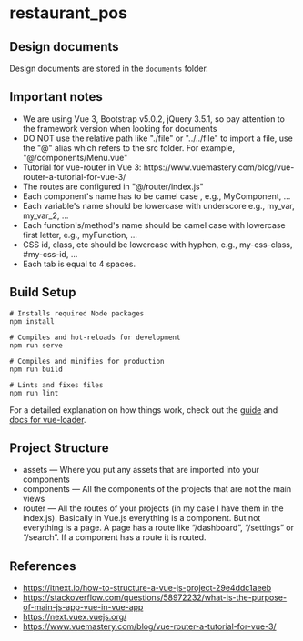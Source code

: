 # restaurant_pos

## Design documents
Design documents are stored in the `documents` folder.

## Important notes
<ul>
<li>We are using Vue 3, Bootstrap v5.0.2, jQuery 3.5.1, so pay attention to the framework version when looking for documents</li>
<li>DO NOT use the relative path like "./file" or "../../file" to import a file, use the "@" alias which refers to the src folder. For example, "@/components/Menu.vue"</li>
<li>Tutorial for vue-router in Vue 3: https://www.vuemastery.com/blog/vue-router-a-tutorial-for-vue-3/</li>
<li>The routes are configured in "@/router/index.js"</li>
<li>Each component's name has to be camel case , e.g., MyComponent, ...</li>
<li>Each variable's name should be lowercase with underscore e.g., my_var, my_var_2, ...</li>
<li>Each function's/method's name should be camel case with lowercase first letter, e.g., myFunction, ...</li>
<li>CSS id, class, etc should be lowercase with hyphen, e.g., my-css-class, #my-css-id, ...</li>
<li>Each tab is equal to 4 spaces.</li>
</ul>

## Build Setup

```
# Installs required Node packages
npm install

# Compiles and hot-reloads for development
npm run serve

# Compiles and minifies for production
npm run build

# Lints and fixes files
npm run lint
```

For a detailed explanation on how things work, check out the [guide](http://vuejs-templates.github.io/webpack/) and [docs for vue-loader](http://vuejs.github.io/vue-loader).


## Project Structure
<ul>
<li>assets — Where you put any assets that are imported into your components</li>
<li>components — All the components of the projects that are not the main views</li>
<li>router — All the routes of your projects (in my case I have them in the index.js). Basically in Vue.js everything is a component. But not everything is a page. A page has a route like “/dashboard”, “/settings” or “/search”. If a component has a route it is routed.</li>
</ul>
 

## References
- https://itnext.io/how-to-structure-a-vue-js-project-29e4ddc1aeeb<br>
- https://stackoverflow.com/questions/58972232/what-is-the-purpose-of-main-js-app-vue-in-vue-app<br>
- https://next.vuex.vuejs.org/<br>
- https://www.vuemastery.com/blog/vue-router-a-tutorial-for-vue-3/<br>
